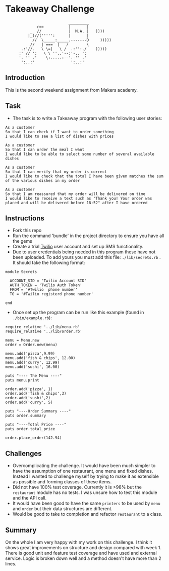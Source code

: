 Takeaway Challenge
==================
```
                            _________
              r==           |       |
           _  //            |  M.A. |   ))))
          |_)//(''''':      |       |
            //  \_____:_____.-------D     )))))
           //   | ===  |   /        \
       .:'//.   \ \=|   \ /  .:'':./    )))))
      :' // ':   \ \ ''..'--:'-.. ':
      '. '' .'    \:.....:--'.-'' .'
       ':..:'                ':..:'

 ```

Introduction
-------
This is the second weekend assignment from Makers academy.

Task
-----

* The task is to write a Takeaway program with the following user stories:

```
As a customer
So that I can check if I want to order something
I would like to see a list of dishes with prices

As a customer
So that I can order the meal I want
I would like to be able to select some number of several available dishes

As a customer
So that I can verify that my order is correct
I would like to check that the total I have been given matches the sum of the various dishes in my order

As a customer
So that I am reassured that my order will be delivered on time
I would like to receive a text such as "Thank you! Your order was placed and will be delivered before 18:52" after I have ordered
```

Instructions
------------
- Fork this repo
- Run the command 'bundle' in the project directory to ensure you have all the gems
- Create a trial [Twilio](https://www.twilio.com) user account and set up SMS functionality.
- Due to user credentials being needed in this program these have not been uploaded. To add yours you must add this file: `./lib/secrets.rb` . It should take the following format:
```
module Secrets
  
  ACCOUNT_SID = 'Twilio Account SID'
  AUTH_TOKEN = 'Twilio Auth Token'
  FROM = '#Twilio  phone number'
  TO = '#Twilio registerd phone number'

end

```
- Once set up the program can be run like this example (found in `./bin/example.rb`):
```
require_relative '../lib/menu.rb'
require_relative '../lib/order.rb'

menu = Menu.new
order = Order.new(menu)

menu.add('pizza',9.99)
menu.add('fish & chips', 12.00)
menu.add('curry', 12.99)
menu.add('sushi', 16.00)

puts "---- The Menu ----"
puts menu.print

order.add('pizza', 1)
order.add('fish & chips',3)
order.add('sushi',2)
order.add('curry', 5)

puts "----Order Summary ----"
puts order.summary

puts "----Total Price ----"
puts order.total_price

order.place_order(142.94)
```

Challenges
----------
- Overcomplicating the challenge. It would have been much simpler to have the assumption of one restaurant, one menu and fixed dishes. Instead I wanted to challenge myself by trying to make it as extensible as possible and forming classes of these items.
- Did not have 100% test coverage. Currently it is >98% but the `restaurant` module has no tests. I was unsure how to test this module and the API call.
- It would have been good to have the same `printers` to be used by `menu` and `order`
but their data structures are different.
- Would be good to take to completion and refactor `restaurant` to a class. 

Summary
-------
On the whole I am very happy with my work on this challenge. I think it shows great improvements on structure and design compared with week 1. There is good unit and feature test coverage and have used and external service. Logic is broken down well and a method doesn't have more than 2 lines.
